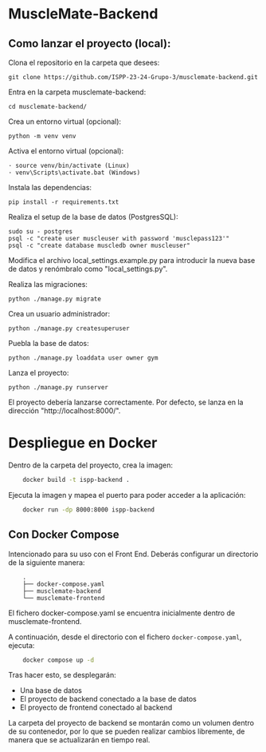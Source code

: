 # MuscleMate-Backend

## Como lanzar el proyecto (local):

Clona el repositorio en la carpeta que desees:

    git clone https://github.com/ISPP-23-24-Grupo-3/musclemate-backend.git

Entra en la carpeta musclemate-backend:

    cd musclemate-backend/

Crea un entorno virtual (opcional):

    python -m venv venv

Activa el entorno virtual (opcional):

    · source venv/bin/activate (Linux)
    · venv\Scripts\activate.bat (Windows)

Instala las dependencias:

    pip install -r requirements.txt

Realiza el setup de la base de datos (PostgresSQL):

    sudo su - postgres
    psql -c "create user muscleuser with password 'musclepass123'"
    psql -c "create database muscledb owner muscleuser"

Modifica el archivo local_settings.example.py para introducir la nueva base de datos y renómbralo como "local_settings.py".

Realiza las migraciones:

    python ./manage.py migrate

Crea un usuario administrador:

    python ./manage.py createsuperuser

Puebla la base de datos:
    
    python ./manage.py loaddata user owner gym

Lanza el proyecto:

    python ./manage.py runserver

El proyecto debería lanzarse correctamente. Por defecto, se lanza en la dirección "http://localhost:8000/".

# Despliegue en Docker

Dentro de la carpeta del proyecto, crea la imagen:

```bash
    docker build -t ispp-backend .
```

Ejecuta la imagen y mapea el puerto para poder acceder a la aplicación:

```bash
    docker run -dp 8000:8000 ispp-backend
```

## Con Docker Compose

Intencionado para su uso con el Front End.
Deberás configurar un directorio de la siguiente manera:

```
    .
    ├── docker-compose.yaml
    ├── musclemate-backend
    └── musclemate-frontend
```

El fichero docker-compose.yaml se encuentra inicialmente dentro de musclemate-frontend.

A continuación, desde el directorio con el fichero `docker-compose.yaml`, ejecuta:

```bash
    docker compose up -d
```

Tras hacer esto, se desplegarán:

- Una base de datos
- El proyecto de backend conectado a la base de datos
- El proyecto de frontend conectado al backend

La carpeta del proyecto de backend se montarán como un volumen dentro de su contenedor, por lo que se pueden realizar cambios libremente, de manera que se actualizarán en tiempo real.
